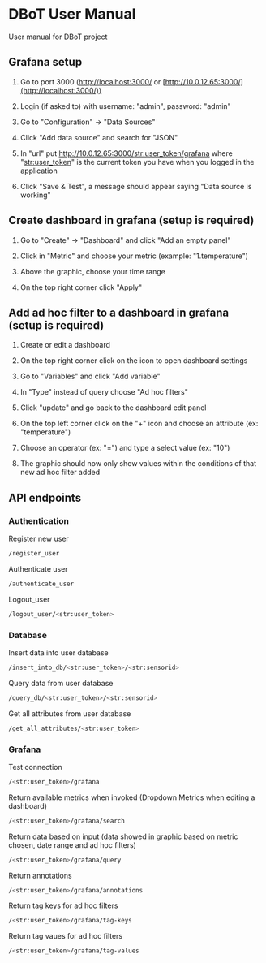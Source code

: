 # DBoT User Manual

User manual for DBoT project

## Grafana setup

1. Go to port 3000 ([http://localhost:3000/](http://10.0.12.65:3000/) or [http://10.0.12.65:3000/](http://localhost:3000/))

2. Login (if asked to) with username: "admin", password: "admin"

3. Go to "Configuration" -> "Data Sources"

4. Click "Add data source" and search for "JSON"

5. In "url" put [http://10.0.12.65:3000/<str:user_token>/grafana](http://10.0.12.65:3000/<str:user_token>/grafana) where "<str:user_token>" is the current token you have when you logged in the application

6. Click "Save & Test", a message should appear saying "Data source is working" 

## Create dashboard in grafana (setup is required)

1. Go to "Create" -> "Dashboard" and click "Add an empty panel"

2. Click in "Metric" and choose your metric (example: "1.temperature")

3. Above the graphic, choose your time range

4. On the top right corner click "Apply"

## Add ad hoc filter to a dashboard in grafana (setup is required)

1. Create or edit a dashboard

2. On the top right corner click on the icon to open dashboard settings

3. Go to "Variables" and click "Add variable"

4. In "Type" instead of query choose "Ad hoc filters"

5. Click "update" and go back to the dashboard edit panel

6. On the top left corner click on the "+" icon and choose an attribute (ex: "temperature")

7. Choose an operator (ex: "=") and type a select value (ex: "10")

8. The graphic should now only show values within the conditions of that new ad hoc filter 
added

## API endpoints

### Authentication

Register new user

```bash
/register_user
```

Authenticate user

```bash
/authenticate_user
```

Logout_user

```bash
/logout_user/<str:user_token>
```

### Database

Insert data into user database

```bash
/insert_into_db/<str:user_token>/<str:sensorid>
```

Query data from user database

```bash
/query_db/<str:user_token>/<str:sensorid>
```

Get all attributes from user database

```bash
/get_all_attributes/<str:user_token>
```

### Grafana


Test connection

```bash
/<str:user_token>/grafana
```

Return available metrics when invoked (Dropdown Metrics when editing a dashboard)

```bash
/<str:user_token>/grafana/search
```

Return data based on input (data showed in graphic based on metric chosen, date range and ad hoc filters)

```bash
/<str:user_token>/grafana/query
```

Return annotations

```bash
/<str:user_token>/grafana/annotations
```

Return tag keys for ad hoc filters

```bash
/<str:user_token>/grafana/tag-keys
```

Return tag vaues for ad hoc filters

```bash
/<str:user_token>/grafana/tag-values
```
